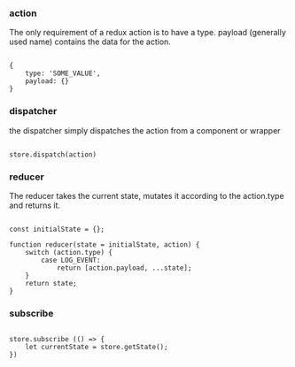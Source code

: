 

### action

The only requirement of a redux action is to have a type.  payload (generally used name) contains the data for the action.

<pre><code>
{
    type: 'SOME_VALUE',
    payload: {}
}
</code></pre>

### dispatcher

the dispatcher simply dispatches the action from a component or wrapper

<pre><code>
store.dispatch(action)
</code></pre>


### reducer

The reducer takes the current state, mutates it according to the action.type and returns it.

<pre><code>
const initialState = {};

function reducer(state = initialState, action) {
    switch (action.type) {
        case LOG_EVENT:
            return [action.payload, ...state];
    }
    return state;
}
</code></pre>


### subscribe



<pre><code>
store.subscribe (() => {
    let currentState = store.getState();
})
</code></pre>
